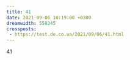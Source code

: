 ```yaml
---
title: 41
date: 2021-09-06 10:19:00 +0300
dreamwidth: 558345
crossposts:
 - https://test.de.co.ua/2021/09/06/41.html
---
```


41
